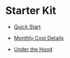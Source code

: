 # Starter Kit

* [Quick Start](quick-start)

* [Monthly Cost Details](cost-details)

* [Under the Hood](under-hood)
